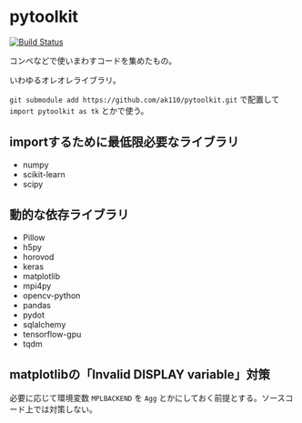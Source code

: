 # pytoolkit

[![Build Status](https://travis-ci.org/ak110/pytoolkit.svg?branch=master)](https://travis-ci.org/ak110/pytoolkit)

コンペなどで使いまわすコードを集めたもの。

いわゆるオレオレライブラリ。

`git submodule add https://github.com/ak110/pytoolkit.git` で配置して `import pytoolkit as tk` とかで使う。

## importするために最低限必要なライブラリ

- numpy
- scikit-learn
- scipy

## 動的な依存ライブラリ

- Pillow
- h5py
- horovod
- keras
- matplotlib
- mpi4py
- opencv-python
- pandas
- pydot
- sqlalchemy
- tensorflow-gpu
- tqdm

## matplotlibの「Invalid DISPLAY variable」対策

必要に応じて環境変数 `MPLBACKEND` を `Agg` とかにしておく前提とする。ソースコード上では対策しない。
